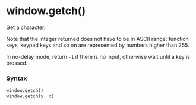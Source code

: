 # window.getch()

Get a character.

Note that the integer returned does not have to be in ASCII range: function keys, keypad keys and so on are represented by numbers higher than 255.

In no-delay mode, return `-1` if there is no input, otherwise wait until a key is pressed.

### Syntax

```python
window.getch()
window.getch(y, x)
```
